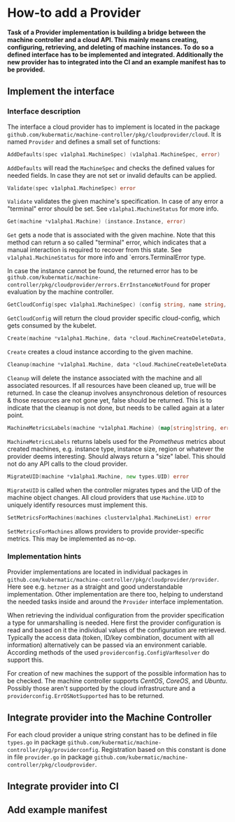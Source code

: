 # How-to add a Provider

**Task of a Provider implementation is building a bridge between the machine controller and a cloud API. This mainly means creating, configuring, retrieving, and deleting of machine instances. To do so a defined interface has to be implemented and integrated. Additionally the new provider has to integrated into the CI and an example manifest has to be provided.**

## Implement the interface

### Interface description

The interface a cloud provider has to implement is located in the package `github.com/kubermatic/machine-controller/pkg/cloudprovider/cloud`. It is named `Provider` and defines a small set of functions:

```go
AddDefaults(spec v1alpha1.MachineSpec) (v1alpha1.MachineSpec, error)
```

`AddDefaults` will read the `MachineSpec` and checks the defined values for needed fields. In case they are not set or invalid defaults can be applied.

```go
Validate(spec v1alpha1.MachineSpec) error
```

`Validate` validates the given machine's specification. In case of any error a "terminal" error should be set. See `v1alpha1.MachineStatus` for more info.

```go
Get(machine *v1alpha1.Machine) (instance.Instance, error)
```

`Get` gets a node that is associated with the given machine. Note that this method can return a so called "terminal" error, which indicates that a manual interaction is required to recover from this state. See `v1alpha1.MachineStatus` for more info and `errors.TerminalError type. 

In case the instance cannot be found, the returned error has to be `github.com/kubermatic/machine-controller/pkg/cloudprovider/errors.ErrInstanceNotFound` for proper evaluation by the machine controller.

```go
GetCloudConfig(spec v1alpha1.MachineSpec) (config string, name string, err error)
```

`GetCloudConfig` will return the cloud provider specific cloud-config, which gets consumed by the kubelet.

```go
Create(machine *v1alpha1.Machine, data *cloud.MachineCreateDeleteData, userdata string) (instance.Instance, error)
```

`Create` creates a cloud instance according to the given machine.

```go
Cleanup(machine *v1alpha1.Machine, data *cloud.MachineCreateDeleteData) (bool, error)
```

`Cleanup` will delete the instance associated with the machine and all associated resources. If all resources have been cleaned up, true will be returned. In case the cleanup involves ansynchronous deletion of resources & those resources are not gone yet, false should be returned. This is to indicate that the cleanup is not done, but needs to be called again at a later point.

```go
MachineMetricsLabels(machine *v1alpha1.Machine) (map[string]string, error)
```

`MachineMetricsLabels` returns labels used for the _Prometheus_ metrics about created machines, e.g. instance type, instance size, region or whatever the provider deems interesting. Should always return a "size" label. This should not do any API calls to the cloud provider.

```go
MigrateUID(machine *v1alpha1.Machine, new types.UID) error
```

`MigrateUID` is called when the controller migrates types and the UID of the machine object changes. All cloud providers that use `Machine.UID` to uniquely identify resources must implement this.

```go
SetMetricsForMachines(machines clusterv1alpha1.MachineList) error
```

`SetMetricsForMachines` allows providers to provide provider-specific metrics. This may be implemented as no-op.

### Implementation hints

Provider implementations are located in individual packages in `github.com/kubermatic/machine-controller/pkg/cloudprovider/provider`. Here see e.g. `hetzner` as a straight and good understandable implementation. Other implementation are there too, helping to understand the needed tasks inside and around the `Provider` interface implementation.

When retrieving the individual configuration from the provider specification a type for unmarshalling is needed. Here first the provider configuration is read and based on it the individual values of the configuration are retrieved. Typically the access data (token, ID/key combination, document with all information) alternatively can be passed via an environment cariable. According
methods of the used `providerconfig.ConfigVarResolver` do support this.

For creation of new machines the support of the possible information has to be checked. The machine controller supports _CentOS_, _CoreOS_, and _Ubuntu_. Possibly those aren't supported by the cloud infrastructure and a `providerconfig.ErrOSNotSupported` has to be returned.

## Integrate provider into the Machine Controller

For each cloud provider a unique string constant has to be defined in file `types.go` in package `github.com/kubermatic/machine-controller/pkg/providerconfig`. Registration based on this constant is done in file `provider.go` in package `github.com/kubermatic/machine-controller/pkg/cloudprovider`.

## Integrate provider into CI

## Add example manifest